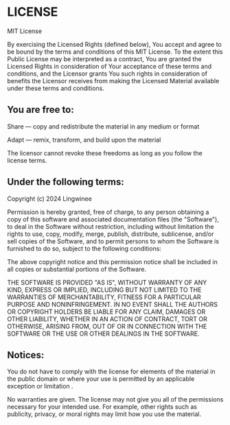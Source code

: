 
# LICENSE

MIT License

By exercising the Licensed Rights (defined below), You accept and agree to be bound by the terms and conditions of this MIT License. To the extent this Public License may be interpreted as a contract, You are granted the Licensed Rights in consideration of Your acceptance of these terms and conditions, and the Licensor grants You such rights in consideration of benefits the Licensor receives from making the Licensed Material available under these terms and conditions.

## You are free to:

Share — copy and redistribute the material in any medium or format

Adapt — remix, transform, and build upon the material

The licensor cannot revoke these freedoms as long as you follow the license terms.

## Under the following terms:

Copyright (c) 2024 Lingwinee

Permission is hereby granted, free of charge, to any person obtaining a copy of this software and associated documentation files (the "Software"), to deal in the Software without restriction, including without limitation the rights to use, copy, modify, merge, publish, distribute, sublicense, and/or sell copies of the Software, and to permit persons to whom the Software is furnished to do so, subject to the following conditions:

The above copyright notice and this permission notice shall be included in all copies or substantial portions of the Software.

THE SOFTWARE IS PROVIDED "AS IS", WITHOUT WARRANTY OF ANY KIND, EXPRESS OR IMPLIED, INCLUDING BUT NOT LIMITED TO THE WARRANTIES OF MERCHANTABILITY, FITNESS FOR A PARTICULAR PURPOSE AND NONINFRINGEMENT. IN NO EVENT SHALL THE AUTHORS OR COPYRIGHT HOLDERS BE LIABLE FOR ANY CLAIM, DAMAGES OR OTHER LIABILITY, WHETHER IN AN ACTION OF CONTRACT, TORT OR OTHERWISE, ARISING FROM, OUT OF OR IN CONNECTION WITH THE SOFTWARE OR THE USE OR OTHER DEALINGS IN THE SOFTWARE.

## Notices:

You do not have to comply with the license for elements of the material in the public domain or where your use is permitted by an applicable exception or limitation .

No warranties are given. The license may not give you all of the permissions necessary for your intended use. For example, other rights such as publicity, privacy, or moral rights may limit how you use the material.

